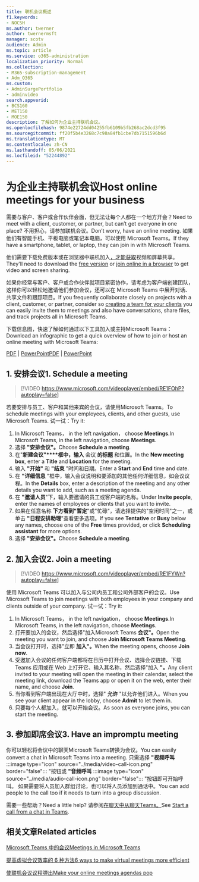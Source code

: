 ```yaml
---
title: 联机会议概述
f1.keywords:
- NOCSH
ms.author: twerner
author: twernermsft
manager: scotv
audience: Admin
ms.topic: article
ms.service: o365-administration
localization_priority: Normal
ms.collection:
- M365-subscription-management
- Adm_O365
ms.custom:
- AdminSurgePortfolio
- adminvideo
search.appverid:
- BCS160
- MET150
- MOE150
description: 了解如何为企业主持联机会议。
ms.openlocfilehash: 9874e22724dd04255fb6109b5fb268ac2dcd3f95
ms.sourcegitcommit: ff20f5b4e3268c7c98a84fb1cbe7db7151596b6d
ms.translationtype: MT
ms.contentlocale: zh-CN
ms.lasthandoff: 05/06/2021
ms.locfileid: "52244892"
---
```

# <a name="host-online-meetings-for-your-business"></a><span data-ttu-id="2225f-103">为企业主持联机会议</span><span class="sxs-lookup"><span data-stu-id="2225f-103">Host online meetings for your business</span></span>

<span data-ttu-id="2225f-104">需要与客户、客户或合作伙伴会面，但无法让每个人都在一个地方开会？</span><span class="sxs-lookup"><span data-stu-id="2225f-104">Need to meet with a client, customer, or partner, but can’t get everyone in one place?</span></span> <span data-ttu-id="2225f-105">不用担心，请参加联机会议。</span><span class="sxs-lookup"><span data-stu-id="2225f-105">Don’t worry, have an online meeting.</span></span> <span data-ttu-id="2225f-106">如果他们有智能手机、平板电脑或笔记本电脑，可以使用 Microsoft Teams。</span><span class="sxs-lookup"><span data-stu-id="2225f-106">If they have a smartphone, tablet, or laptop, they can join in with Microsoft Teams.</span></span>

<span data-ttu-id="2225f-107">他们需要下载免费版本或在浏览器中联机[](https://support.microsoft.com/office/6d79a648-6913-4696-9237-ed13de64ae3c)加入[，才能获取](https://support.microsoft.com/office/1613bb53-f3fa-431e-85a9-d6a91e3468c9)视频和屏幕共享。</span><span class="sxs-lookup"><span data-stu-id="2225f-107">They'll need to download the [free version](https://support.microsoft.com/office/6d79a648-6913-4696-9237-ed13de64ae3c) or [join online in a browser](https://support.microsoft.com/office/1613bb53-f3fa-431e-85a9-d6a91e3468c9) to get video and screen sharing.</span></span>

<span data-ttu-id="2225f-108">如果你经常与客户、客户或合作伙伴就项目紧密协作，请考虑为客户端创建团队，这样[](team-with-guests.md)你可以轻松地邀请他们参加会议，还可以在 Microsoft Teams 中展开对话、共享文件和跟踪项目。</span><span class="sxs-lookup"><span data-stu-id="2225f-108">If you frequently collaborate closely on projects with a client, customer, or partner, consider  so [creating a team for your clients](team-with-guests.md) you can easily invite them to meetings and also have conversations, share files, and track projects all in Microsoft Teams.</span></span>

<span data-ttu-id="2225f-109">下载信息图，快速了解如何通过以下工具加入或主持Microsoft Teams：</span><span class="sxs-lookup"><span data-stu-id="2225f-109">Download an infographic to get a quick overview of how to join or host an online meeting with Microsoft Teams:</span></span>

<span data-ttu-id="2225f-110">[PDF](https://go.microsoft.com/fwlink/?linkid=2078712)  | [PowerPoint](https://go.microsoft.com/fwlink/?linkid=2079515)</span><span class="sxs-lookup"><span data-stu-id="2225f-110">[PDF](https://go.microsoft.com/fwlink/?linkid=2078712) | [PowerPoint](https://go.microsoft.com/fwlink/?linkid=2079515)</span></span>

## <a name="1-schedule-a-meeting"></a><span data-ttu-id="2225f-111">1. 安排会议</span><span class="sxs-lookup"><span data-stu-id="2225f-111">1. Schedule a meeting</span></span>

> [!VIDEO https://www.microsoft.com/videoplayer/embed/RE1FOhP?autoplay=false]

<span data-ttu-id="2225f-112">若要安排与员工、客户和其他来宾的会议，请使用Microsoft Teams。</span><span class="sxs-lookup"><span data-stu-id="2225f-112">To schedule meetings with your employees, clients, and other guests, use Microsoft Teams.</span></span> <span data-ttu-id="2225f-113">试一试：</span><span class="sxs-lookup"><span data-stu-id="2225f-113">Try it:</span></span>

1. <span data-ttu-id="2225f-114">In Microsoft Teams， in the left navigation， choose **Meetings**.</span><span class="sxs-lookup"><span data-stu-id="2225f-114">In Microsoft Teams, in the left navigation, choose **Meetings**.</span></span>
1. <span data-ttu-id="2225f-115">选择 **"安排会议"。**</span><span class="sxs-lookup"><span data-stu-id="2225f-115">Choose **Schedule a meeting**.</span></span>
1. <span data-ttu-id="2225f-116">在"**新建会议"\*\*\*\*框中，输入** 会议 **的标题** 和位置。</span><span class="sxs-lookup"><span data-stu-id="2225f-116">In the **New meeting box**, enter a **Title** and **Location** for the meeting.</span></span>
1. <span data-ttu-id="2225f-117">输入 **"开始"** 和 **"结束** "时间和日期。</span><span class="sxs-lookup"><span data-stu-id="2225f-117">Enter a **Start** and **End** time and date.</span></span>
1. <span data-ttu-id="2225f-118">在 **"详细信息** "框中，输入会议说明和要添加的其他任何详细信息，如会议议程。</span><span class="sxs-lookup"><span data-stu-id="2225f-118">In the **Details** box, enter a description of the meeting and any other details you want to add, such as a meeting agenda.</span></span>
1. <span data-ttu-id="2225f-119">在 **"邀请人员**"下，输入要邀请的员工或客户端的名称。</span><span class="sxs-lookup"><span data-stu-id="2225f-119">Under **Invite people**, enter the names of employees or clients that you want to invite.</span></span>
1. <span data-ttu-id="2225f-120">如果在任意名称 **下方看到"暂定**"或"忙碌"，请选择提供的"空闲时间"之一，或单击 **"日程安排助理**"查看更多选项。</span><span class="sxs-lookup"><span data-stu-id="2225f-120">If you see **Tentative** or **Busy** below any names, choose one of the **Free** times provided, or click **Scheduling assistant** for more options.</span></span>
1. <span data-ttu-id="2225f-121">选择 **"安排会议"。**</span><span class="sxs-lookup"><span data-stu-id="2225f-121">Choose **Schedule a meeting**.</span></span>

## <a name="2-join-a-meeting"></a><span data-ttu-id="2225f-122">2. 加入会议</span><span class="sxs-lookup"><span data-stu-id="2225f-122">2. Join a meeting</span></span>

> [!VIDEO https://www.microsoft.com/videoplayer/embed/RE1FYWn?autoplay=false]

<span data-ttu-id="2225f-123">使用 Microsoft Teams 可以加入与公司内员工和公司外部客户的会议。</span><span class="sxs-lookup"><span data-stu-id="2225f-123">Use Microsoft Teams to join meetings with both employees in your company and clients outside of your company.</span></span> <span data-ttu-id="2225f-124">试一试：</span><span class="sxs-lookup"><span data-stu-id="2225f-124">Try it:</span></span>

1. <span data-ttu-id="2225f-125">In Microsoft Teams， in the left navigation， choose **Meetings**.</span><span class="sxs-lookup"><span data-stu-id="2225f-125">In Microsoft Teams, in the left navigation, choose **Meetings**.</span></span>
1. <span data-ttu-id="2225f-126">打开要加入的会议，然后选择"加入Microsoft Teams **会议"。**</span><span class="sxs-lookup"><span data-stu-id="2225f-126">Open the meeting you want to join, and choose **Join Microsoft Teams Meeting**.</span></span>
1. <span data-ttu-id="2225f-127">当会议打开时，选择"立即 **加入"。**</span><span class="sxs-lookup"><span data-stu-id="2225f-127">When the meeting opens, choose **Join now**.</span></span>
1. <span data-ttu-id="2225f-128">受邀加入会议的任何客户端都将在日历中打开会议、选择会议链接、下载 Teams 应用或在 Web 上打开它、输入其名称，然后选择"加入 **"。**</span><span class="sxs-lookup"><span data-stu-id="2225f-128">Any client invited to your meeting will open the meeting in their calendar, select the meeting link, download the Teams app or open it on the web, enter their name, and choose **Join**.</span></span>
1. <span data-ttu-id="2225f-129">当你看到客户端出现在大厅中时，选择" **允许** "以允许他们进入。</span><span class="sxs-lookup"><span data-stu-id="2225f-129">When you see your client appear in the lobby, choose **Admit** to let them in.</span></span>
1. <span data-ttu-id="2225f-130">只要每个人都加入，就可以开始会议。</span><span class="sxs-lookup"><span data-stu-id="2225f-130">As soon as everyone joins, you can start the meeting.</span></span>
 
## <a name="3-have-an-impromptu-meeting"></a><span data-ttu-id="2225f-131">3. 参加即席会议</span><span class="sxs-lookup"><span data-stu-id="2225f-131">3. Have an impromptu meeting</span></span>

<span data-ttu-id="2225f-132">你可以轻松将会议中的聊天Microsoft Teams转换为会议。</span><span class="sxs-lookup"><span data-stu-id="2225f-132">You can easily convert a chat in Microsoft Teams into a meeting.</span></span> 只需选择 **"视频呼叫** :::image type="icon" source="../media/video-call-icon.png" border="false"::: "按钮或 **"音频呼叫** :::image type="icon" source="../media/audio-call-icon.png" border="false"::: "按钮即可开始呼叫。 <span data-ttu-id="2225f-134">如果需要将人员加入群组讨论，也可以将人员添加到通话中。</span><span class="sxs-lookup"><span data-stu-id="2225f-134">You can add people to the call too if it needs to turn into a group discussion.</span></span>

<span data-ttu-id="2225f-135">需要一些帮助？</span><span class="sxs-lookup"><span data-stu-id="2225f-135">Need a little help?</span></span> <span data-ttu-id="2225f-136">请参阅[在聊天中从聊天Teams。](https://support.microsoft.com/office/f5138c9d-df4c-43d8-9cf6-53400c1a7798)</span><span class="sxs-lookup"><span data-stu-id="2225f-136">See [Start a call from a chat in Teams](https://support.microsoft.com/office/f5138c9d-df4c-43d8-9cf6-53400c1a7798).</span></span>

## <a name="related-articles"></a><span data-ttu-id="2225f-137">相关文章</span><span class="sxs-lookup"><span data-stu-id="2225f-137">Related articles</span></span>

[<span data-ttu-id="2225f-138">Microsoft Teams 中的会议</span><span class="sxs-lookup"><span data-stu-id="2225f-138">Meetings in Microsoft Teams</span></span>](/microsoftteams/tutorial-meetings-in-teams)

[<span data-ttu-id="2225f-139">提高虚拟会议效率的 6 种方法</span><span class="sxs-lookup"><span data-stu-id="2225f-139">6 ways to make virtual meetings more efficient</span></span>](https://products.office.com/en-us/business/articles/6-ways-to-make-virtual-meetings-more-efficient)

[<span data-ttu-id="2225f-140">使联机会议议程弹出</span><span class="sxs-lookup"><span data-stu-id="2225f-140">Make your online meetings agendas pop</span></span>](https://products.office.com/en-us/business/articles/6-ways-to-make-your-online-meeting-agendas-pop)